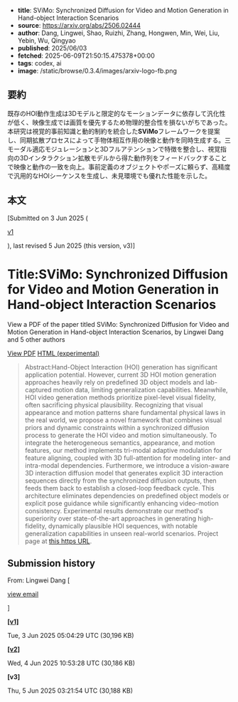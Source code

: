 <!-- metadata -->

- **title**: SViMo: Synchronized Diffusion for Video and Motion Generation in Hand-object Interaction Scenarios
- **source**: https://arxiv.org/abs/2506.02444
- **author**: Dang, Lingwei, Shao, Ruizhi, Zhang, Hongwen, Min, Wei, Liu, Yebin, Wu, Qingyao
- **published**: 2025/06/03
- **fetched**: 2025-06-09T21:50:15.475378+00:00
- **tags**: codex, ai
- **image**: /static/browse/0.3.4/images/arxiv-logo-fb.png

## 要約

既存のHOI動作生成は3Dモデルと限定的なモーションデータに依存して汎化性が低く、映像生成では画質を優先するため物理的整合性を損ないがちであった。本研究は視覚的事前知識と動的制約を統合した**SViMo**フレームワークを提案し、同期拡散プロセスによって手物体相互作用の映像と動作を同時生成する。三モーダル適応モジュレーションと3Dフルアテンションで特徴を整合し、視覚指向の3Dインタラクション拡散モデルから得た動作列をフィードバックすることで映像と動作の一致を向上。事前定義のオブジェクトやポーズに頼らず、高精度で汎用的なHOIシーケンスを生成し、未見環境でも優れた性能を示した。

## 本文

[Submitted on 3 Jun 2025 (

[v1](https://arxiv.org/abs/2506.02444v1)

), last revised 5 Jun 2025 (this version, v3)]

# Title:SViMo: Synchronized Diffusion for Video and Motion Generation in Hand-object Interaction Scenarios

View a PDF of the paper titled SViMo: Synchronized Diffusion for Video and Motion Generation in Hand-object Interaction Scenarios, by Lingwei Dang and 5 other authors

[View PDF](/pdf/2506.02444)
[HTML (experimental)](https://arxiv.org/html/2506.02444v3)

> Abstract:Hand-Object Interaction (HOI) generation has significant application potential. However, current 3D HOI motion generation approaches heavily rely on predefined 3D object models and lab-captured motion data, limiting generalization capabilities. Meanwhile, HOI video generation methods prioritize pixel-level visual fidelity, often sacrificing physical plausibility. Recognizing that visual appearance and motion patterns share fundamental physical laws in the real world, we propose a novel framework that combines visual priors and dynamic constraints within a synchronized diffusion process to generate the HOI video and motion simultaneously. To integrate the heterogeneous semantics, appearance, and motion features, our method implements tri-modal adaptive modulation for feature aligning, coupled with 3D full-attention for modeling inter- and intra-modal dependencies. Furthermore, we introduce a vision-aware 3D interaction diffusion model that generates explicit 3D interaction sequences directly from the synchronized diffusion outputs, then feeds them back to establish a closed-loop feedback cycle. This architecture eliminates dependencies on predefined object models or explicit pose guidance while significantly enhancing video-motion consistency. Experimental results demonstrate our method's superiority over state-of-the-art approaches in generating high-fidelity, dynamically plausible HOI sequences, with notable generalization capabilities in unseen real-world scenarios. Project page at [this https URL](https://github.com/Droliven/SViMo_project).

## Submission history

From: Lingwei Dang [

[view email](/show-email/5a71a8c6/2506.02444)

]

**[[v1]](/abs/2506.02444v1)**

Tue, 3 Jun 2025 05:04:29 UTC (30,196 KB)

**[[v2]](/abs/2506.02444v2)**

Wed, 4 Jun 2025 10:53:28 UTC (30,186 KB)

**[v3]**

Thu, 5 Jun 2025 03:21:54 UTC (30,188 KB)
